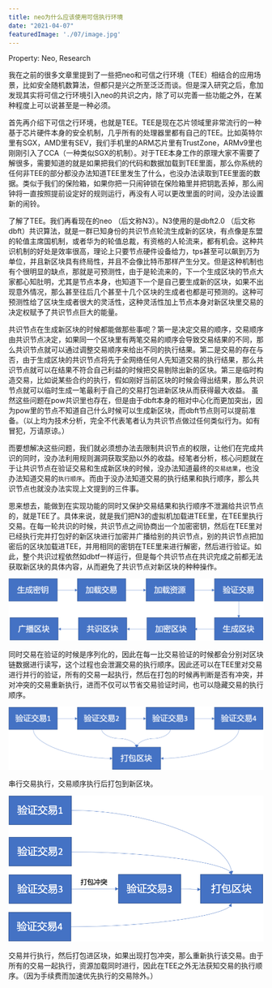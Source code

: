 ```yaml
---
title: neo为什么应该使用可信执行环境
date: "2021-04-07"
featuredImage: './07/image.jpg'
---
```


Property: Neo, Research

我在之前的很多文章里提到了一些把neo和可信之行环境（TEE）相结合的应用场景，比如安全随机数算法，但都只是兴之所至泛泛而谈。但是深入研究之后，愈加发现其实将可信之行环境引入neo的共识之内，除了可以完善一些功能之外，在某种程度上可以说甚至是一种必须。

首先再介绍下可信之行环境，也就是TEE。TEE是现在芯片领域里非常流行的一种基于芯片硬件本身的安全机制，几乎所有的处理器里都有自己的TEE。比如英特尔里有SGX，AMD里有SEV，我们手机里的ARM芯片里有TrustZone，ARMv9里也刚刚引入了CCA（一种类似SGX的机制）。对于TEE本身工作的原理大家不需要了解很多，需要知道的就是如果把我们的代码和数据加载到TEE里面，那么你系统的任何非TEE的部分都没办法知道TEE里发生了什么，也没办法读取到TEE里面的数据。类似于我们的保险箱，如果你把一只闹钟锁在保险箱里并把钥匙丢掉，那么闹钟将一直按照提前设定好的规则运行，再没有人可以更改里面的时间，没办法设置新的闹铃。

了解了TEE。我们再看现在的neo （后文称N3）。N3使用的是dbft2.0 （后文称dbft）共识算法，就是一群已知身份的共识节点轮流生成新的区块，有点像是东盟的轮值主席国机制，或者华为的轮值总裁，有资格的人轮流来，都有机会。这种共识机制的好处是效率很高，理论上只要节点硬件设备给力，tps甚至可以飙到万为单位，并且新区块具有终局性，并且不会像比特币那样产生分叉。但是这种机制也有个很明显的缺点，那就是可预测性，由于是轮流来的，下一个生成区块的节点大家都心知肚明，尤其是节点本身，也知道下一个是自己要生成新的区块，如果不出现意外情况，那么甚至往后几个甚至十几个区块的生成者也都是可预测的。这种可预测性给了区块生成者很大的灵活性，这种灵活性加上节点本身对新区块里交易的决定权赋予了共识节点巨大的能量。

共识节点在生成新区块的时候都能做那些事呢？第一是决定交易的顺序，交易顺序由共识节点决定，如果同一个区块里有两笔交易的顺序会导致交易结果的不同，那么共识节点就可以通过调整交易顺序来给出不同的执行结果。第二是交易的存在与否，由于生成区块的共识节点将先于全网络任何人先知道交易的执行结果，那么共识节点就可以在结果不符合自己利益的时候把交易剔除出新的区块。第三是临时构造交易，比如说某些合约的执行，假如刚好当前区块的时候会得出结果，那么共识节点就可以临时生成一笔最利于自己的交易打包进新区块从而获得最大收益。  虽然这些问题在pow共识里也存在，但是由于dbft本身的相对中心化而更加突出，因为pow里的节点不知道自己什么时候可以生成新区块，而dbft节点则可以提前准备。（以上均为技术分析，完全不代表笔者认为共识节点做过任何类似行为。如有冒犯，万请原谅。）

而要想解决这些问题，我们就必须想办法去限制共识节点的权限，让他们在完成共识的同时，没办法利用规则漏洞获取奖励以外的收益。经笔者分析，核心问题就在于让共识节点在验证交易和生成新区块的时候，没办法知道最终的`交易结果`，也没办法知道交易的`执行顺序`。而由于没办法知道交易的执行结果和执行顺序，那么共识节点也就没办法实现上文提到的三件事。

思来想去，能做到在实现功能的同时又保护交易结果和执行顺序不泄漏给共识节点的，就是TEE了。具体来说，就是我们把N3的虚拟机加载进TEE里，在TEE里执行交易。在每一轮共识的时候，共识节点之间协商出一个加密密钥，然后在TEE里对已经执行完并打包好的新区块进行加密并广播给别的共识节点，别的共识节点把加密后的区块加载进TEE，并用相同的密钥在TEE里来进行解密，然后进行验证。如此，整个共识过程依然如dbtf一样运行，但是每个共识节点在共识完成之前都无法获取新区块的具体内容，从而避免了共识节点对新区块的种种操作。

![07/Picture1.png](07/Picture1.png)

同时交易在验证的时候是序列化的，因此在每一比交易验证的时候都会分别对区块链数据进行读写，这个过程也会泄漏交易的执行顺序。因此还可以在TEE里对交易进行并行的验证，所有的交易一起执行，然后在打包的时候再判断是否有冲突，并对冲突的交易重新执行，进而不仅可以节省交易验证时间，也可以隐藏交易的执行顺序。

![07/sequential.png](07/sequential.png)

串行交易执行，交易顺序执行后打包到新区块。

![07/parallel.png](07/parallel.png)

交易并行执行，然后打包进区块，如果出现打包冲突，那么重新执行该交易。由于所有的交易一起执行，资源加载同时进行，因此在TEE之外无法获知交易的执行顺序。（因为手续费而加速优先执行的交易除外。）